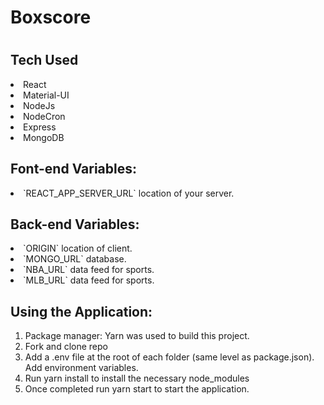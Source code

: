 <h1>Boxscore<h1>

<h2>Tech Used</h2>

<li>React</li>
<li>Material-UI</li>
<li>NodeJs</li>
<li>NodeCron</li>
<li>Express</li>
<li>MongoDB</li>

<h2>Font-end Variables:</h2>

<li>`REACT_APP_SERVER_URL` location of your server.</li>

<h2>Back-end Variables:</h2>

<li>`ORIGIN` location of client.</li>
<li>`MONGO_URL` database.</li>
<li>`NBA_URL` data feed for sports.</li>
<li>`MLB_URL` data feed for sports.</li>

<h2>Using the Application:</h2>

<ol>
<li>Package manager: Yarn was used to build this project. </li>
<li>Fork and clone repo</li>
<li>Add a .env file at the root of each folder (same level as package.json). Add environment variables.</li>
<li>Run yarn install to install the necessary node_modules</li>
<li>Once completed run yarn start to start the application. </li>
  </ol>

